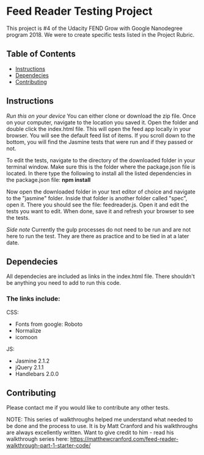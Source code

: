 # Feed Reader Testing Project

This project is #4 of the Udacity FEND Grow with Google Nanodegree program 2018.
We were to create specific tests listed in the Project Rubric.


## Table of Contents
* [Instructions](#instructions)
* [Dependecies](#dependecies)
* [Contributing](#contributing)


## Instructions
_Run this on your device_
You can either clone or download the zip file.  Once on your computer, navigate to the location you saved it.  Open the folder and double click the index.html file.  This will open the feed app locally in your browser. You will see the default feed list of items. If you scroll down to the bottom, you will find the Jasmine tests that were run and if they passed or not. 

To edit the tests, navigate to the directory of the downloaded folder in your terminal window.  Make sure this is the folder where the package.json file is located.  In there type the following to install all the listed dependencies in the package.json file:  **npm install**

Now open the downloaded folder in your text editor of choice and navigate to the "jasmine" folder. Inside that folder is another folder called "spec", open it.  There you should see the file:  feedreader.js.  Open it and edit the tests you want to edit.  When done, save it and refresh your browser to see the tests. 

_Side note_
Currently the gulp processes do not need to be run and are not here to run the test.  They are there as practice and to be tied in at a later date.


## Dependecies
All dependecies are included as links in the index.html file.  There shouldn't be anything you need to add to run this code.


### The links include:
CSS:
* Fonts from google:  Roboto
* Normalize
* icomoon

JS:
* Jasmine 2.1.2
* jQuery 2.1.1
* Handlebars 2.0.0


## Contributing
Please contact me if you would like to contribute any other tests.

NOTE:  This series of walkthroughs helped me understand what needed to be done and the process to use.  It is by Matt Cranford and his walkthroughs are always excellently written.  Want to give credit to him - read his walkthrough series here:  https://matthewcranford.com/feed-reader-walkthrough-part-1-starter-code/
